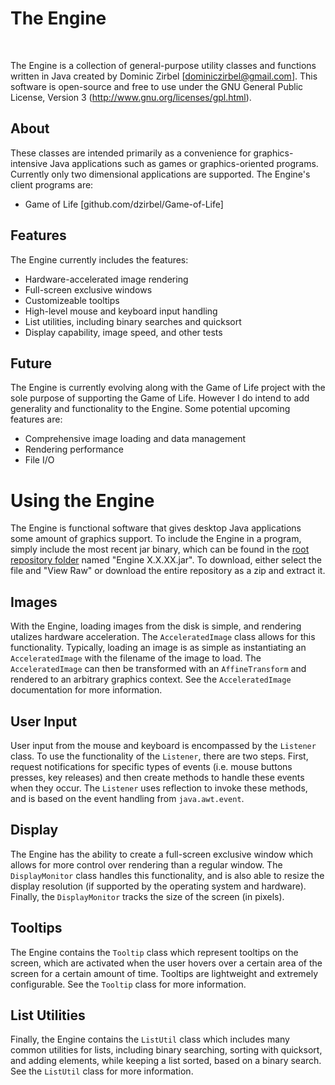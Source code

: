 # The Engine

<br>

The Engine is a collection of general-purpose utility classes and functions written in Java created by Dominic Zirbel [dominiczirbel@gmail.com]. This software is open-source and free to use under the GNU General Public License, Version 3 (http://www.gnu.org/licenses/gpl.html).

## About

These classes are intended primarily as a convenience for graphics-intensive Java applications such as games or graphics-oriented programs. Currently only two dimensional applications are supported. The Engine's client programs are:

* Game of Life [github.com/dzirbel/Game-of-Life]

## Features

The Engine currently includes the features:

* Hardware-accelerated image rendering
* Full-screen exclusive windows
* Customizeable tooltips
* High-level mouse and keyboard input handling
* List utilities, including binary searches and quicksort
* Display capability, image speed, and other tests

## Future

The Engine is currently evolving along with the Game of Life project with the sole purpose of supporting the Game of Life. However I do intend to add generality and functionality to the Engine. Some potential upcoming features are:

* Comprehensive image loading and data management
* Rendering performance
* File I/O

# Using the Engine

The Engine is functional software that gives desktop Java applications some amount of graphics support. To include the Engine in a program, simply include the most recent jar binary, which can be found in the [root repository folder](http://www.github.com/dzirbel/Engine) named "Engine X.X.XX.jar". To download, either select the file and "View Raw" or download the entire repository as a zip and extract it.

## Images

With the Engine, loading images from the disk is simple, and rendering utalizes hardware acceleration. The `AcceleratedImage` class allows for this functionality. Typically, loading an image is as simple as instantiating an `AcceleratedImage` with the filename of the image to load. The `AcceleratedImage` can then be transformed with an `AffineTransform` and rendered to an arbitrary graphics context. See the `AcceleratedImage` documentation for more information.

## User Input

User input from the mouse and keyboard is encompassed by the `Listener` class. To use the functionality of the `Listener`, there are two steps. First, request notifications for specific types of events (i.e. mouse buttons presses, key releases) and then create methods to handle these events when they occur. The `Listener` uses reflection to invoke these methods, and is based on the event handling from `java.awt.event`.

## Display

The Engine has the ability to create a full-screen exclusive window which allows for more control over rendering than a regular window. The `DisplayMonitor` class handles this functionality, and is also able to resize the display resolution (if supported by the operating system and hardware). Finally, the `DisplayMonitor` tracks the size of the screen (in pixels).

## Tooltips

The Engine contains the `Tooltip` class which represent tooltips on the screen, which are activated when the user hovers over a certain area of the screen for a certain amount of time. Tooltips are lightweight and extremely configurable. See the `Tooltip` class for more information.

## List Utilities

Finally, the Engine contains the `ListUtil` class which includes many common utilities for lists, including binary searching, sorting with quicksort, and adding elements, while keeping a list sorted, based on a binary search. See the `ListUtil` class for more information.
